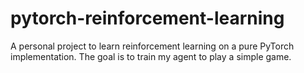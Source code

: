 # pytorch-reinforcement-learning
A personal project to learn reinforcement learning on a pure PyTorch implementation. The goal is to train my agent to play a simple game.
